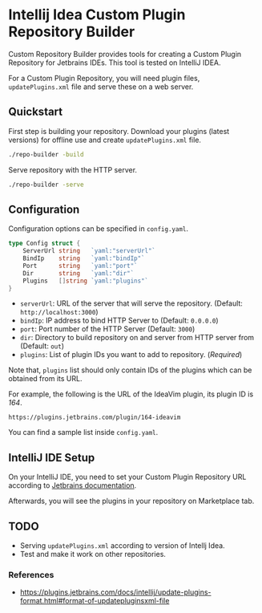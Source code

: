 # Intellij Idea Custom Plugin Repository Builder

Custom Repository Builder provides tools for creating a Custom Plugin Repository for Jetbrains IDEs. This tool is tested on IntelliJ IDEA.

For a Custom Plugin Repository, you will need plugin files, `updatePlugins.xml` file and serve these on a web server.

## Quickstart

First step is building your repository. Download your plugins (latest versions) for offline use and create `updatePlugins.xml` file.

```sh
./repo-builder -build
```

Serve repository with the HTTP server.

```sh
./repo-builder -serve
```

## Configuration

Configuration options can be specified in `config.yaml`.

```go
type Config struct {
	ServerUrl string   `yaml:"serverUrl"`
	BindIp    string   `yaml:"bindIp"`
	Port      string   `yaml:"port"`
	Dir       string   `yaml:"dir"`
	Plugins   []string `yaml:"plugins"`
}
```

- `serverUrl`: URL of the server that will serve the repository. (Default: `http://localhost:3000`)
- `bindIp`: IP address to bind HTTP Server to (Default: `0.0.0.0`)
- `port`: Port number of the HTTP Server (Default: `3000`)
- `dir`: Directory to build repository on and server from HTTP server from (Default: `out`)
- `plugins`: List of plugin IDs you want to add to repository. (*Required*)


Note that, `plugins` list should only contain IDs of the plugins which can be obtained from its URL.

For example, the following is the URL of the IdeaVim plugin, its plugin ID is *164*.

```
https://plugins.jetbrains.com/plugin/164-ideavim
```

You can find a sample list inside `config.yaml`.


## IntelliJ IDE Setup

On your IntelliJ IDE, you need to set your Custom Plugin Repository URL according to [Jetbrains documentation](https://www.jetbrains.com/help/idea/managing-plugins.html#repos).

Afterwards, you will see the plugins in your repository on Marketplace tab.


## TODO

- Serving `updatePlugins.xml` according to version of Intellj Idea.
- Test and make it work on other repositories.

### References
- https://plugins.jetbrains.com/docs/intellij/update-plugins-format.html#format-of-updatepluginsxml-file	
